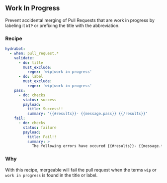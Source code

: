## Work In Progress

Prevent accidental merging of Pull Requests that are work in progress by labeling it `WIP` or prefixing the title with the abbreviation.

### Recipe
```yml
hydrabot:
  - when: pull_request.*
    validate:
      - do: title
        must_exclude:
          regex: 'wip|work in progress'
      - do: label
        must_exclude:
          regex: 'wip|work in progress'
    pass:
      - do: checks
        status: success
        payload:
          title: Success!!
          summary: '{{#results}}- {{message.pass}} {{/results}}'
    fail:
      - do: checks
        status: failure
        payload:
          title: Fail!!
          summary: >
            The following errors have occured {{#results}}- {{message.fail}} {{/results}}
```

### Why
With this recipe, mergeable will fail the pull request when the terms `wip` or `work in progress` is found in the title or label.
